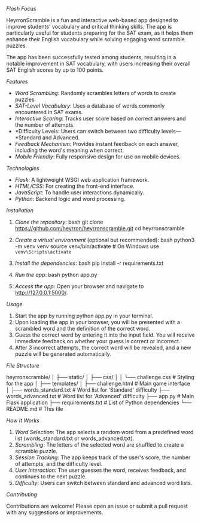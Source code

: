 *Flash Focus*

HeyrronScramble is a fun and interactive web-based app designed to improve students' vocabulary and critical thinking skills. The app is particularly useful for students preparing for the SAT exam, as it helps them enhance their English vocabulary while solving engaging word scramble puzzles.

The app has been successfully tested among students, resulting in a notable improvement in SAT vocabulary, with users increasing their overall SAT English scores by up to 100 points.


*Features*
- *Word Scrambling*: Randomly scrambles letters of words to create puzzles.
- *SAT-Level Vocabulary*: Uses a database of words commonly encountered in SAT exams.
- *Interactive Scoring*: Tracks user score based on correct answers and the number of attempts.
- *Difficulty Levels: Users can switch between two difficulty levels—*Standard and Advanced.
- *Feedback Mechanism*: Provides instant feedback on each answer, including the word's meaning when correct.
- *Mobile Friendly*: Fully responsive design for use on mobile devices.

*Technologies*
- *Flask*: A lightweight WSGI web application framework.
- *HTML/CSS*: For creating the front-end interface.
- *JavaScript*: To handle user interactions dynamically.
- *Python*: Backend logic and word processing.

*Installation*

1. *Clone the repository*:
    bash
    git clone https://github.com/heyrron/heyrronscramble.git
    cd heyrronscramble
    

2. *Create a virtual environment* (optional but recommended):
    bash
    python3 -m venv venv
    source venv/bin/activate  # On Windows use `venv\Scripts\activate`
    

3. *Install the dependencies*:
    bash
    pip install -r requirements.txt
    

4. *Run the app*:
    bash
    python app.py
    

5. *Access the app*:
    Open your browser and navigate to http://127.0.0.1:5000/.

*Usage*

1. Start the app by running python app.py in your terminal.
2. Upon loading the app in your browser, you will be presented with a scrambled word and the definition of the correct word.
3. Guess the correct word by entering it into the input field. You will receive immediate feedback on whether your guess is correct or incorrect.
4. After 3 incorrect attempts, the correct word will be revealed, and a new puzzle will be generated automatically.

*File Structure*

heyrronscramble/
│
├── static/
│   ├── css/
│   │   └── challenge.css            # Styling for the app
│
├── templates/
│   ├── challenge.html            # Main game interface
│
├── words_standard.txt            # Word list for 'Standard' difficulty
├── words_advanced.txt            # Word list for 'Advanced' difficulty
├── app.py                        # Main Flask application
├── requirements.txt              # List of Python dependencies
└── README.md                     # This file


*How It Works*

1. *Word Selection*: The app selects a random word from a predefined word list (words_standard.txt or words_advanced.txt).
2. *Scrambling*: The letters of the selected word are shuffled to create a scramble puzzle.
3. *Session Tracking*: The app keeps track of the user's score, the number of attempts, and the difficulty level.
4. *User Interaction*: The user guesses the word, receives feedback, and continues to the next puzzle.
5. *Difficulty*: Users can switch between standard and advanced word lists.

*Contributing*

Contributions are welcome! Please open an issue or submit a pull request with any suggestions or improvements.
